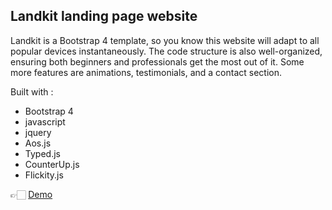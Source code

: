 ## Landkit landing page website


Landkit is a Bootstrap 4 template, so you know this website will adapt to all popular devices instantaneously. The code structure is also well-organized, ensuring both beginners and professionals get the most out of it. Some more features are animations, testimonials, and a contact section.

Built with :

- Bootstrap 4
- javascript
- jquery
- Aos.js
- Typed.js
- CounterUp.js
- Flickity.js

👉🏻 [Demo](https://shohan-ch.github.io/landing-page-template/)
